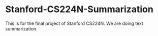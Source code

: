 # Stanford-CS224N-Summarization
This is for the final project of Stanford CS224N. We are doing text summarization.
